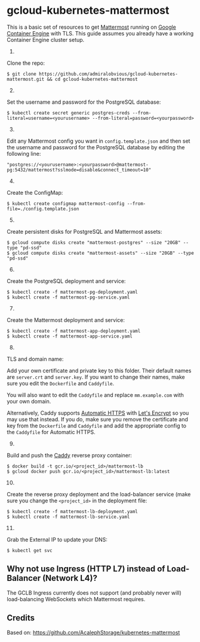 # gcloud-kubernetes-mattermost
This is a basic set of resources to get [Mattermost](https://www.mattermost.org/) running on [Google Container Engine](https://cloud.google.com/container-engine/) with TLS. This guide assumes you already have a working Container Engine cluster setup.

1.
Clone the repo:
```console
$ git clone https://github.com/admiralobvious/gcloud-kubernetes-mattermost.git && cd gcloud-kubernetes-mattermost
```
2.
Set the username and password for the PostgreSQL database:
```console
$ kubectl create secret generic postgres-creds --from-literal=username=<yourusername> --from-literal=password=<yourpassword>
```
3.
Edit any Mattermost config you want in `config.template.json` and then set the username and password for the PostgreSQL database by editing the following line:
```console
"postgres://<yourusername>:<yourpassword>@mattermost-pg:5432/mattermost?sslmode=disable&connect_timeout=10"
```
4.
Create the ConfigMap:
```console
$ kubectl create configmap mattermost-config --from-file=./config.template.json
```
5.
Create persistent disks for PostgreSQL and Mattermost assets:
```console
$ gcloud compute disks create "mattermost-postgres" --size "20GB" --type "pd-ssd"
$ gcloud compute disks create "mattermost-assets" --size "20GB" --type "pd-ssd"
```
6.
Create the PostgreSQL deployment and service:
```console
$ kubectl create -f mattermost-pg-deployment.yaml
$ kubectl create -f mattermost-pg-service.yaml
```
7.
Create the Mattermost deployment and service:
```console
$ kubectl create -f mattermost-app-deployment.yaml
$ kubectl create -f mattermost-app-service.yaml
```
8.
TLS and domain name:

Add your own certificate and private key to this folder. Their default names are `server.crt` and `server.key`.
If you want to change their names, make sure you edit the `Dockerfile` and `Caddyfile`.

You will also want to edit the `Caddyfile` and replace `mm.example.com` with your own domain.

Alternatively, Caddy supports [Automatic HTTPS](https://caddyserver.com/docs/automatic-https) with [Let's Encrypt](https://letsencrypt.org/) so you may use that instead. If you do, make sure you remove the certificate and key from the `Dockerfile` and `Caddyfile` and add the appropriate config to the `Caddyfile` for Automatic HTTPS.

9.
Build and push the [Caddy](https://caddyserver.com/) reverse proxy container:
```console
$ docker build -t gcr.io/<project_id>/mattermost-lb
$ gcloud docker push gcr.io/<project_id>/mattermost-lb:latest
```
10.
Create the reverse proxy deployment and the load-balancer service (make sure you change the `<project_id>` in the deployment file: 
```console
$ kubectl create -f mattermost-lb-deployment.yaml
$ kubectl create -f mattermost-lb-service.yaml
```
11.
Grab the External IP to update your DNS:
```console
$ kubectl get svc
```

Why not use Ingress (HTTP L7) instead of Load-Balancer (Network L4)?
----------------------------------------------------------------
The GCLB Ingress currently does not support (and probably never will) load-balancing WebSockets which Mattermost requires.

Credits
-------
Based on: https://github.com/AcalephStorage/kubernetes-mattermost
